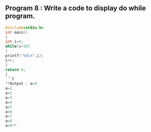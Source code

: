 ## Program 8 : Write a code to display  do while program.
```C
#include<stdio.h>
int main()
{
int i=4;
while(i<10)
{
printf("%d\n",i);
i++;
}
return 0;
}
```C
**Output : a=0
a=1
a=2
a=3
a=4
a=5
a=6
a=7
a=8
a=9**
